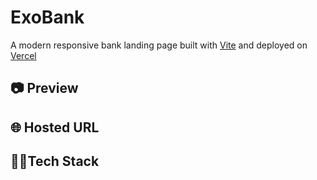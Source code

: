 # ExoBank
A modern responsive bank landing page built with [Vite](https://vitejs.dev/) and deployed on [Vercel](https://vercel.com)

## 📷 Preview

## 🌐 Hosted URL

## 👨‍💻Tech Stack
